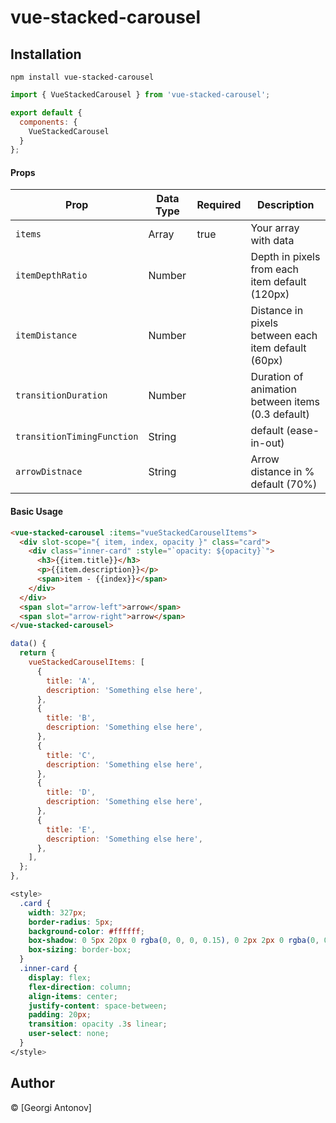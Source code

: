 # vue-stacked-carousel

## Installation

```
npm install vue-stacked-carousel
```


```js
import { VueStackedCarousel } from 'vue-stacked-carousel';

export default {
  components: {
    VueStackedCarousel
  }
};
```

#### Props

| Prop    | Data Type | Required | Description        |
| ------- | --------- | -------- | ------------------ |
| `items`   | Array    | true     | Your array with data      |
| `itemDepthRatio` | Number    |          | Depth in pixels from each item  default (120px)|
| `itemDistance` | Number    |          | Distance in pixels between each item default (60px)  |
| `transitionDuration` | Number    |          | Duration of animation between items (0.3 default) |
| `transitionTimingFunction` | String    |          | default (ease-in-out) |
| `arrowDistnace` | String    |          | Arrow distance in % default (70%) |

#### Basic Usage

```html
<vue-stacked-carousel :items="vueStackedCarouselItems">
  <div slot-scope="{ item, index, opacity }" class="card">
    <div class="inner-card" :style="`opacity: ${opacity}`">
      <h3>{{item.title}}</h3>
      <p>{{item.description}}</p>
      <span>item - {{index}}</span>
    </div>
  </div>
  <span slot="arrow-left">arrow</span>
  <span slot="arrow-right">arrow</span>
</vue-stacked-carousel>
```

```js
data() {
  return {
    vueStackedCarouselItems: [
      {
        title: 'A',
        description: 'Something else here',
      },
      {
        title: 'B',
        description: 'Something else here',
      },
      {
        title: 'C',
        description: 'Something else here',
      },
      {
        title: 'D',
        description: 'Something else here',
      },
      {
        title: 'E',
        description: 'Something else here',
      },
    ],
  };
},
```

```css
<style>
  .card {
    width: 327px;
    border-radius: 5px;
    background-color: #ffffff;
    box-shadow: 0 5px 20px 0 rgba(0, 0, 0, 0.15), 0 2px 2px 0 rgba(0, 0, 0, 0.1);
    box-sizing: border-box;
  }
  .inner-card {
    display: flex;
    flex-direction: column;
    align-items: center;
    justify-content: space-between;
    padding: 20px;
    transition: opacity .3s linear;
    user-select: none;
  }
</style>
```
## Author

&#169; [Georgi Antonov]
